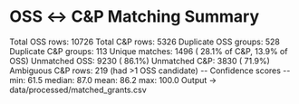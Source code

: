 # OSS ↔ C&P Matching Summary

Total OSS rows:        10726
Total C&P rows:         5326
Duplicate OSS groups:    528
Duplicate C&P groups:    113
Unique matches:         1496  ( 28.1% of C&P,  13.9% of OSS)
Unmatched OSS:          9230  ( 86.1%)
Unmatched C&P:          3830  ( 71.9%)
Ambiguous C&P rows:      219  (had >1 OSS candidate)
-- Confidence scores --
min:  61.5  median:  87.0  mean:  86.2  max: 100.0
Output → data/processed/matched_grants.csv